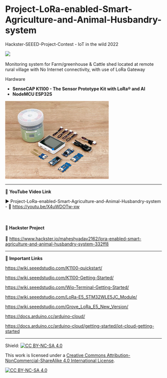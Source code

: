 # Project-LoRa-enabled-Smart-Agriculture-and-Animal-Husbandry-system
Hackster-SEEED-Project-Contest - IoT in the wild 2022  
  
<img src="/Images/IoT-in-the-wild-2.gif" height="250" >
  

Monitoring system for Farm/greenhouse & Cattle shed located at remote rural village with No Internet connectivity, with use of LoRa Gateway  


Hardware  
- **SenseCAP K1100 - The Sensor Prototype Kit with LoRa® and AI**  
- **NodeMCU ESP32S**  


<img src="/Images/SenseCap.jpg" height="250" >

------------------------------------------------------------------------------------------------------

📕 **YouTube Video Link**  

▶️ Project-LoRa-enabled-Smart-Agriculture-and-Animal-Husbandry-system - 🔗 https://youtu.be/X4uWDOTw-xw  

</br>

#### 📜 Hackster Project  
🔗 https://www.hackster.io/maheshyadav2162/lora-enabled-smart-agriculture-and-animal-husbandry-system-332ff8  

-------------------------------------------------------------------------------------------------------
📒 **Important Links**  
 
https://wiki.seeedstudio.com/K1100-quickstart/  

https://wiki.seeedstudio.com/K1100-Getting-Started/  

https://wiki.seeedstudio.com/Wio-Terminal-Getting-Started/  

https://wiki.seeedstudio.com/LoRa-E5_STM32WLE5JC_Module/  

https://wiki.seeedstudio.com/Grove_LoRa_E5_New_Version/  

https://docs.arduino.cc/arduino-cloud/  

https://docs.arduino.cc/arduino-cloud/getting-started/iot-cloud-getting-started  

------------------------------------------------------------------------------------------  

Shield: [![CC BY-NC-SA 4.0][cc-by-nc-sa-shield]][cc-by-nc-sa]

This work is licensed under a
[Creative Commons Attribution-NonCommercial-ShareAlike 4.0 International License][cc-by-nc-sa].

[![CC BY-NC-SA 4.0][cc-by-nc-sa-image]][cc-by-nc-sa]

[cc-by-nc-sa]: http://creativecommons.org/licenses/by-nc-sa/4.0/
[cc-by-nc-sa-image]: https://licensebuttons.net/l/by-nc-sa/4.0/88x31.png
[cc-by-nc-sa-shield]: https://img.shields.io/badge/License-CC%20BY--NC--SA%204.0-lightgrey.svg

